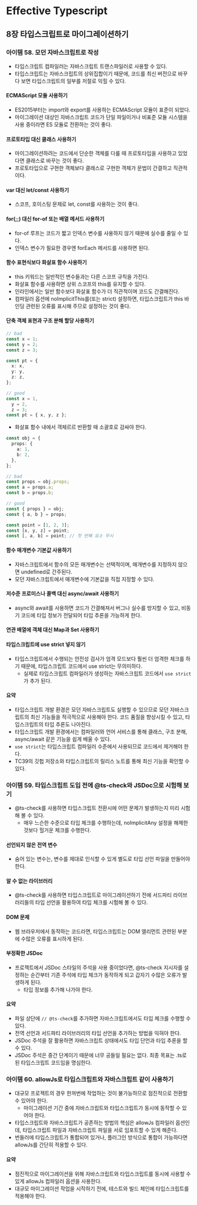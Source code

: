 # Effective Typescript

## 8장 타입스크립트로 마이그레이션하기

### 아이템 58. 모던 자바스크립트로 작성

- 타입스크립트 컴파일러는 자바스크립트 트랜스파일러로 사용할 수 있다.
- 타입스크립트는 자바스크립트의 상위집합이기 때문에, 코드를 최신 버전으로 바꾸다 보면 타입스크립트의 일부를 저절로 익힐 수 있다.

#### ECMAScript 모듈 사용하기

- ES2015부터는 import와 export를 사용하는 ECMAScript 모듈이 표준이 되었다.
- 마이그레이션 대상인 자바스크립트 코드가 단일 파일이거나 비표준 모듈 시스템을 사용 중이라면 ES 모듈로 전환하는 것이 좋다.

#### 프로토타입 대신 클래스 사용하기

- 마이그레이션하려는 코드에서 단순한 객체를 다룰 때 프로토타입을 사용하고 있었다면 클래스로 바꾸는 것이 좋다.
- 프로토타입으로 구현한 객체보다 클래스로 구현한 객체가 문법이 간결하고 직관적이다.

#### var 대신 let/const 사용하기

- 스코프, 호이스팅 문제로 let, const를 사용하는 것이 좋다.

#### for(;;) 대신 for-of 또는 배열 메서드 사용하기

- for-of 루프는 코드가 짧고 인덱스 변수를 사용하지 않기 때문에 실수를 줄일 수 있다.
- 인덱스 변수가 필요한 경우엔 forEach 메서드를 사용하면 된다.

#### 함수 표현식보다 화살표 함수 사용하기

- this 키워드는 일반적인 변수들과는 다른 스코프 규칙을 가진다.
- 화살표 함수를 사용하면 상위 스코프의 this를 유지할 수 있다.
- 인라인에서는 일반 함수보다 화살표 함수가 더 직관적이며 코드도 간결해진다.
- 컴파일러 옵션에 noImplicitThis를(또는 strict) 설정하면, 타입스크립트가 this 바인딩 관련된 오류를 표시해 주므로 설정하는 것이 좋다.

#### 단축 객체 표현과 구조 분해 할당 사용하기

```typescript
// bad
const x = 1;
const y = 2;
const z = 3;

const pt = {
  x: x,
  y: y,
  z: z,
};

// good
const x = 1,
  y = 2,
  z = 3;
const pt = { x, y, z };
```

- 화살표 함수 내에서 객체르르 반환할 때 소괄호로 감싸야 한다.

```typescript
const obj = {
  props: {
    a: 1,
    b: 2,
  },
};

// bad
const props = obj.props;
const a = props.a;
const b = props.b;

// good
const { props } = obj;
const { a, b } = props;

const point = [1, 2, 3];
const [x, y, z] = point;
const [, a, b] = point; // 첫 번째 요소 무시
```

#### 함수 매개변수 기본값 사용하기

- 자바스크립트에서 함수의 모든 매개변수는 선택적이며, 매개변수를 지정하지 않으면 undefined로 간주된다.
- 모던 자바스크립트에서 매개변수에 기본값을 직접 지정할 수 있다.

#### 저수준 프로미스나 콜백 대신 async/await 사용하기

- async와 await를 사용하면 코드가 간결해져서 버그나 실수를 방지할 수 있고, 비동기 코드에 타입 정보가 전달되어 타입 추론을 가능하게 한다.

#### 연관 배열에 객체 대신 Map과 Set 사용하기

#### 타입스크립트에 use strict 넣지 않기

- 타입스크립트에서 수행되는 안전성 검사가 엄격 모드보다 훨씬 더 엄격한 체크를 하기 때문에, 타입스크립트 코드에서 use strict는 무의미하다.
  - 실제로 타입스크립트 컴파일러가 생성하는 자바스크립트 코드에서 `use strict`가 추가 된다.

#### 요약

- 타입스크립트 개발 환경은 모던 자바스크립트도 실행할 수 있으므로 모던 자바스크립트의 최신 기능들을 적극적으로 사용해야 한다. 코드 품질을 향상시킬 수 있고, 타입스크립트의 타입 추론도 나아진다.
- 타입스크립트 개발 환경에서는 컴파일러와 언어 서비스를 통해 클래스, 구조 분해, async/await 같은 기능을 쉽게 배울 수 있다.
- `use strict`는 타입스크립트 컴파일러 수준에서 사용되므로 코드에서 제거해야 한다.
- TC39의 깃헙 저장소와 타입스크립트의 릴리스 노트를 통해 최신 기능을 확인할 수 있다.

### 아이템 59. 타입스크립트 도입 전에 @ts-check와 JSDoc으로 시험해 보기

- @ts-check를 사용하면 타입스크립트 전환시에 어떤 문제가 발생하는지 미리 시험해 볼 수 있다.
  - 매우 느슨한 수준으로 타입 체크를 수행하는데, noImplicitAny 설정을 해제한 것보다 헐거운 체크를 수행한다.

#### 선언되지 않은 전역 변수

- 숨어 있는 변수는, 변수를 제대로 인식할 수 있게 별도로 타입 선언 파일을 만들어야 한다.

#### 알 수 없는 라이브러리

- @ts-check를 사용하면 타입스크립트로 마이그레이션하기 전에 서드파티 라이브러리들의 타입 선언을 활용하여 타입 체크를 시험해 볼 수 있다.

#### DOM 문제

- 웹 브라우저에서 동작하는 코드라면, 타입스크립트는 DOM 엘리먼트 관련된 부분에 수많은 오류를 표시하게 된다.

#### 부정확한 JSDoc

- 프로젝트에서 JSDoc 스타일의 주석을 사용 중이었다면, @ts-check 지시자를 설정하는 순간부터 기존 주석에 타입 체크가 동작하게 되고 갑자기 수많은 오류가 발생하게 된다.
  - 타입 정보를 추가해 나가야 한다.

#### 요약

- 파일 상단에 `// @ts-check`를 추가하면 자바스크립트에서도 타입 체크를 수행할 수 있다.
- 전역 선언과 서드파티 라이브러리의 타입 선언을 추가하는 방법을 익혀야 한다.
- JSDoc 주석을 잘 활용하면 자바스크립트 상태에서도 타입 단언과 타입 추론을 할 수 있다.
- JSDoc 주석은 중간 단계이기 때문에 너무 공들일 필요는 없다. 최종 목표는 .ts로 된 타입스크립트 코드임을 명심한다.

### 아이템 60. allowJs로 타입스크립트와 자바스크립트 같이 사용하기

- 대규모 프로젝트의 경우 한꺼번에 작업하는 것이 불가능하므로 점진적으로 전환할 수 있어야 한다.
  - 마이그레이션 기간 중에 자바스크립트와 타입스크립트가 동시에 동작할 수 있어야 한다.
- 타입스크립트와 자바스크립트가 공존하는 방법의 핵심은 allowJs 컴파일러 옵션인데, 타입스크립트 파일과 자바스크립트 파일을 서로 임포트할 수 있게 해준다.
- 번들러에 타입스크립트가 통합되어 있거나, 플러그인 방식으로 통합이 가능하다면 allowJs를 간단히 적용할 수 있다.

#### 요약

- 점진적으로 마이그레이션을 위해 자바스크립트와 타입스크립트를 동시에 사용할 수 있게 allowJs 컴파일러 옵션을 사용한다.
- 대규모 마이그레이션 작업을 시작하기 전에, 테스트와 빌드 체인에 타입스크립트를 적용해야 한다.
